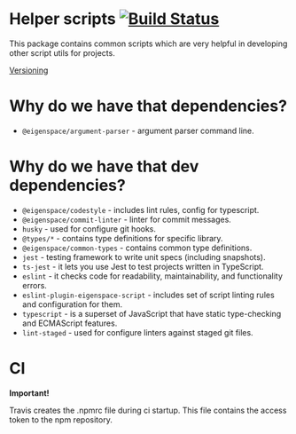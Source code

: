 # Helper scripts [![Build Status](https://travis-ci.com/eigen-space/helper-scripts.svg?branch=master)](https://travis-ci.com/eigen-space/helper-scripts)

This package contains common scripts which are very helpful in developing other script utils for projects.

[Versioning](src/scripts/ci/publish/README.md)

# Why do we have that dependencies?

* `@eigenspace/argument-parser` - argument parser command line.

# Why do we have that dev dependencies?

* `@eigenspace/codestyle` - includes lint rules, config for typescript.
* `@eigenspace/commit-linter` - linter for commit messages.
* `husky` - used for configure git hooks.
* `@types/*` - contains type definitions for specific library.
* `@eigenspace/common-types` - contains common type definitions.
* `jest` - testing framework to write unit specs (including snapshots).
* `ts-jest` - it lets you use Jest to test projects written in TypeScript.
* `eslint` - it checks code for readability, maintainability, and functionality errors.
* `eslint-plugin-eigenspace-script` - includes set of script linting rules and configuration for them.
* `typescript` - is a superset of JavaScript that have static type-checking and ECMAScript features.
* `lint-staged` - used for configure linters against staged git files.

# CI

**Important!**

Travis creates the .npmrc file during ci startup. This file contains the access token to the npm repository.
